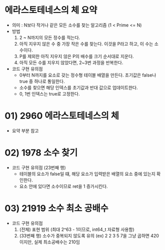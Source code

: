 # 에라스토테네스의 체 요약
* 의미 : N보다 작거나 같은 모든 소수를 찾는 알고리즘 (1 < Prime <= N)
* 방법
    1. 2 ~ N까지의 모든 정수를 적는다.
    2. 아직 지우지 않은 수 중 가장 작은 수를 찾는다. 이것을 P라고 하고, 이 수는 소수이다.
    3. P를 제외한 아직 지우지 않은 P의 배수를 크기 순서대로 지운다.
    4. 아직 모든 수를 지우지 않았다면, 2~3번 과정을 반복한다.
* 코드 구현 유의점
    - 0부터 N까지를 요소로 갖는 정수형 테이블 배열을 만든다. 초기값은 false나 true 중 하나로 통일한다.
    - 소수를 찾으면 해당 인덱스를 초기값과 반대 값으로 업데이트한다.
    - 0, 1번 인덱스는 true로 고정한다.

# 01) 2960 에라스토테네스의 체
- 요약 부분 참고

# 02) 1978 소수 찾기
* 코드 구현 유의점 (23번째 행)
    - 테이블의 요소가 false일 떄, 해당 요소가 입력받은 배열의 요소 중에 있는지 확인한다.
    - 요소 안에 있다면 소수이므로 ret을 1 증가시킨다.

# 03) 21919 소수 최소 공배수
* 코드 구현 유의점 
    1. (전체) 표현 범위 (최대 2^63 - 1이므로, int64_t 자료형 사용함)
    2. (33번째 행) 소수가 중복되지 않도록 유의 (ex) 2 2 3 5 7을 그냥 곱하면 420이지만, 실제 최소공배수는 210임
